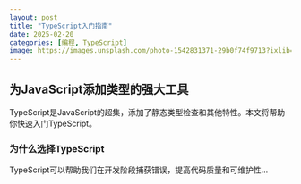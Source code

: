 ```yaml
---
layout: post
title: "TypeScript入门指南"
date: 2025-02-20
categories: [编程, TypeScript]
image: https://images.unsplash.com/photo-1542831371-29b0f74f9713?ixlib=rb-1.2.1&auto=format&fit=crop&w=1350&q=80
---
```


## 为JavaScript添加类型的强大工具

TypeScript是JavaScript的超集，添加了静态类型检查和其他特性。本文将帮助你快速入门TypeScript。

### 为什么选择TypeScript

TypeScript可以帮助我们在开发阶段捕获错误，提高代码质量和可维护性... 
